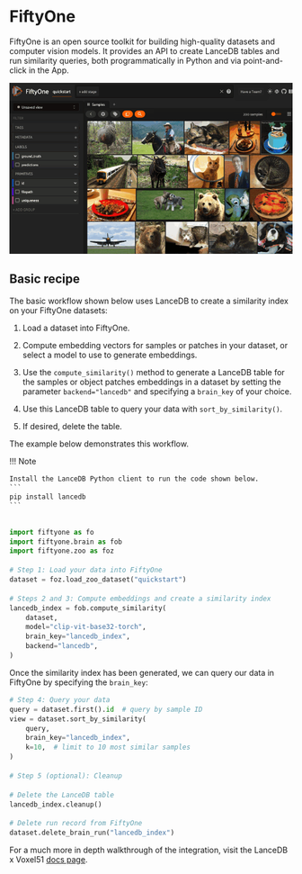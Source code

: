# FiftyOne

FiftyOne is an open source toolkit for building high-quality datasets and computer vision models. It provides an API to create LanceDB tables and run similarity queries, both programmatically in Python and via point-and-click in the App.

![example](../assets/voxel.gif)

## Basic recipe

The basic workflow shown below uses LanceDB to create a similarity index on your FiftyOne
datasets:

1. Load a dataset into FiftyOne.

2. Compute embedding vectors for samples or patches in your dataset, or select a model to use to generate embeddings.

3. Use the `compute_similarity()` method to generate a LanceDB table for the samples or object patches embeddings in a dataset by setting the parameter `backend="lancedb"` and specifying a `brain_key` of your choice.

4. Use this LanceDB table to query your data with `sort_by_similarity()`.

5. If desired, delete the table.

The example below demonstrates this workflow.

!!! Note

    Install the LanceDB Python client to run the code shown below.
    ```
    pip install lancedb
    ```

```python

import fiftyone as fo
import fiftyone.brain as fob
import fiftyone.zoo as foz

# Step 1: Load your data into FiftyOne
dataset = foz.load_zoo_dataset("quickstart")

# Steps 2 and 3: Compute embeddings and create a similarity index
lancedb_index = fob.compute_similarity(
    dataset, 
    model="clip-vit-base32-torch",
    brain_key="lancedb_index",
    backend="lancedb",
)
```
Once the similarity index has been generated, we can query our data in FiftyOne
by specifying the `brain_key`:

```python
# Step 4: Query your data
query = dataset.first().id  # query by sample ID
view = dataset.sort_by_similarity(
    query, 
    brain_key="lancedb_index",
    k=10,  # limit to 10 most similar samples
)

# Step 5 (optional): Cleanup

# Delete the LanceDB table
lancedb_index.cleanup()

# Delete run record from FiftyOne
dataset.delete_brain_run("lancedb_index")
```

For a much more in depth walkthrough of the integration, visit the LanceDB x Voxel51 [docs page](https://docs.voxel51.com/integrations/lancedb.html).
